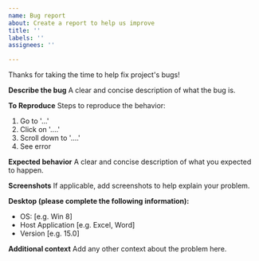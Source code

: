 ```yaml
---
name: Bug report
about: Create a report to help us improve
title: ''
labels: ''
assignees: ''

---
```


Thanks for taking the time to help fix project's bugs!

**Describe the bug**
A clear and concise description of what the bug is.

**To Reproduce**
Steps to reproduce the behavior:
1. Go to '...'
2. Click on '....'
3. Scroll down to '....'
4. See error

**Expected behavior**
A clear and concise description of what you expected to happen.

**Screenshots**
If applicable, add screenshots to help explain your problem.

**Desktop (please complete the following information):**
 - OS: [e.g. Win 8]
 - Host Application [e.g. Excel, Word]
 - Version [e.g. 15.0]

**Additional context**
Add any other context about the problem here.

